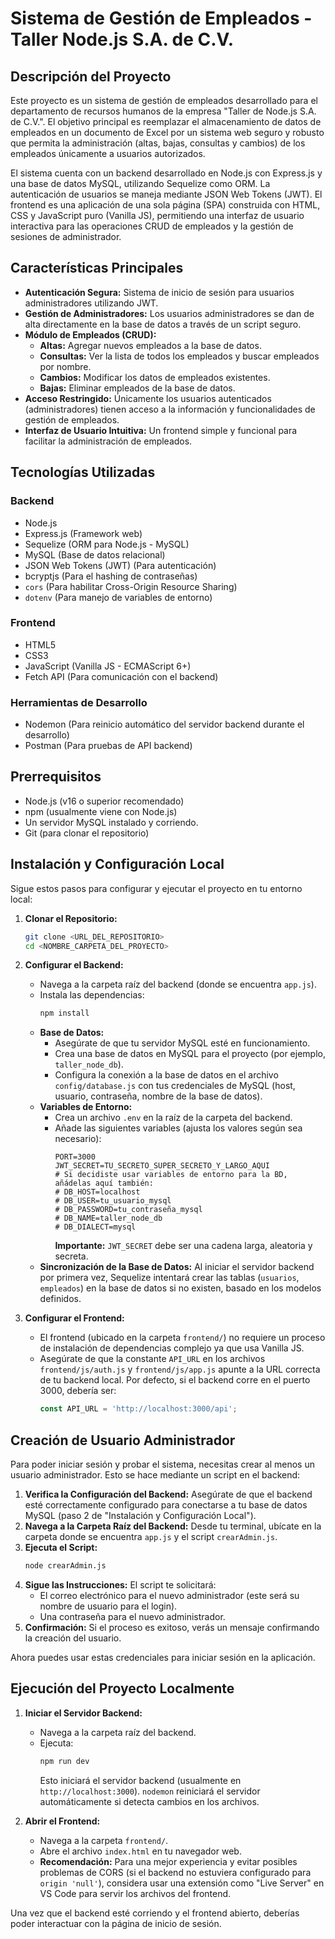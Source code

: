 # Sistema de Gestión de Empleados - Taller Node.js S.A. de C.V.

## Descripción del Proyecto

Este proyecto es un sistema de gestión de empleados desarrollado para el departamento de recursos humanos de la empresa "Taller de Node.js S.A. de C.V.". El objetivo principal es reemplazar el almacenamiento de datos de empleados en un documento de Excel por un sistema web seguro y robusto que permita la administración (altas, bajas, consultas y cambios) de los empleados únicamente a usuarios autorizados.

El sistema cuenta con un backend desarrollado en Node.js con Express.js y una base de datos MySQL, utilizando Sequelize como ORM. La autenticación de usuarios se maneja mediante JSON Web Tokens (JWT). El frontend es una aplicación de una sola página (SPA) construida con HTML, CSS y JavaScript puro (Vanilla JS), permitiendo una interfaz de usuario interactiva para las operaciones CRUD de empleados y la gestión de sesiones de administrador.

## Características Principales

* **Autenticación Segura:** Sistema de inicio de sesión para usuarios administradores utilizando JWT.
* **Gestión de Administradores:** Los usuarios administradores se dan de alta directamente en la base de datos a través de un script seguro.
* **Módulo de Empleados (CRUD):**
    * **Altas:** Agregar nuevos empleados a la base de datos.
    * **Consultas:** Ver la lista de todos los empleados y buscar empleados por nombre.
    * **Cambios:** Modificar los datos de empleados existentes.
    * **Bajas:** Eliminar empleados de la base de datos.
* **Acceso Restringido:** Únicamente los usuarios autenticados (administradores) tienen acceso a la información y funcionalidades de gestión de empleados.
* **Interfaz de Usuario Intuitiva:** Un frontend simple y funcional para facilitar la administración de empleados.

## Tecnologías Utilizadas

### Backend
* Node.js
* Express.js (Framework web)
* Sequelize (ORM para Node.js - MySQL)
* MySQL (Base de datos relacional)
* JSON Web Tokens (JWT) (Para autenticación)
* bcryptjs (Para el hashing de contraseñas)
* `cors` (Para habilitar Cross-Origin Resource Sharing)
* `dotenv` (Para manejo de variables de entorno)

### Frontend
* HTML5
* CSS3
* JavaScript (Vanilla JS - ECMAScript 6+)
* Fetch API (Para comunicación con el backend)

### Herramientas de Desarrollo
* Nodemon (Para reinicio automático del servidor backend durante el desarrollo)
* Postman (Para pruebas de API backend)

## Prerrequisitos

* Node.js (v16 o superior recomendado)
* npm (usualmente viene con Node.js)
* Un servidor MySQL instalado y corriendo.
* Git (para clonar el repositorio)

## Instalación y Configuración Local

Sigue estos pasos para configurar y ejecutar el proyecto en tu entorno local:

1.  **Clonar el Repositorio:**
    ```bash
    git clone <URL_DEL_REPOSITORIO>
    cd <NOMBRE_CARPETA_DEL_PROYECTO>
    ```

2.  **Configurar el Backend:**
    * Navega a la carpeta raíz del backend (donde se encuentra `app.js`).
    * Instala las dependencias:
        ```bash
        npm install
        ```
    * **Base de Datos:**
        * Asegúrate de que tu servidor MySQL esté en funcionamiento.
        * Crea una base de datos en MySQL para el proyecto (por ejemplo, `taller_node_db`).
        * Configura la conexión a la base de datos en el archivo `config/database.js` con tus credenciales de MySQL (host, usuario, contraseña, nombre de la base de datos).
    * **Variables de Entorno:**
        * Crea un archivo `.env` en la raíz de la carpeta del backend.
        * Añade las siguientes variables (ajusta los valores según sea necesario):
            ```env
            PORT=3000
            JWT_SECRET=TU_SECRETO_SUPER_SECRETO_Y_LARGO_AQUI
            # Si decidiste usar variables de entorno para la BD, añádelas aquí también:
            # DB_HOST=localhost
            # DB_USER=tu_usuario_mysql
            # DB_PASSWORD=tu_contraseña_mysql
            # DB_NAME=taller_node_db
            # DB_DIALECT=mysql
            ```
            **Importante:** `JWT_SECRET` debe ser una cadena larga, aleatoria y secreta.
    * **Sincronización de la Base de Datos:**
        Al iniciar el servidor backend por primera vez, Sequelize intentará crear las tablas (`usuarios`, `empleados`) en la base de datos si no existen, basado en los modelos definidos.

3.  **Configurar el Frontend:**
    * El frontend (ubicado en la carpeta `frontend/`) no requiere un proceso de instalación de dependencias complejo ya que usa Vanilla JS.
    * Asegúrate de que la constante `API_URL` en los archivos `frontend/js/auth.js` y `frontend/js/app.js` apunte a la URL correcta de tu backend local. Por defecto, si el backend corre en el puerto 3000, debería ser:
        ```javascript
        const API_URL = 'http://localhost:3000/api';
        ```

## Creación de Usuario Administrador

Para poder iniciar sesión y probar el sistema, necesitas crear al menos un usuario administrador. Esto se hace mediante un script en el backend:

1.  **Verifica la Configuración del Backend:** Asegúrate de que el backend esté correctamente configurado para conectarse a tu base de datos MySQL (paso 2 de "Instalación y Configuración Local").
2.  **Navega a la Carpeta Raíz del Backend:** Desde tu terminal, ubícate en la carpeta donde se encuentra `app.js` y el script `crearAdmin.js`.
3.  **Ejecuta el Script:**
    ```bash
    node crearAdmin.js
    ```
4.  **Sigue las Instrucciones:** El script te solicitará:
    * El correo electrónico para el nuevo administrador (este será su nombre de usuario para el login).
    * Una contraseña para el nuevo administrador.
5.  **Confirmación:** Si el proceso es exitoso, verás un mensaje confirmando la creación del usuario.

Ahora puedes usar estas credenciales para iniciar sesión en la aplicación.

## Ejecución del Proyecto Localmente

1.  **Iniciar el Servidor Backend:**
    * Navega a la carpeta raíz del backend.
    * Ejecuta:
        ```bash
        npm run dev
        ```
        Esto iniciará el servidor backend (usualmente en `http://localhost:3000`). `nodemon` reiniciará el servidor automáticamente si detecta cambios en los archivos.

2.  **Abrir el Frontend:**
    * Navega a la carpeta `frontend/`.
    * Abre el archivo `index.html` en tu navegador web.
    * **Recomendación:** Para una mejor experiencia y evitar posibles problemas de CORS (si el backend no estuviera configurado para `origin 'null'`), considera usar una extensión como "Live Server" en VS Code para servir los archivos del frontend.

Una vez que el backend esté corriendo y el frontend abierto, deberías poder interactuar con la página de inicio de sesión.

